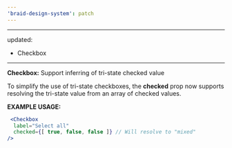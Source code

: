 ```yaml
---
'braid-design-system': patch
---
```


---
updated:
  - Checkbox
---

**Checkbox:** Support inferring of tri-state checked value

To simplify the use of tri-state checkboxes, the **checked** prop now supports resolving the tri-state value from an array of checked values.

**EXAMPLE USAGE:**
```jsx
 <Checkbox
  label="Select all"
  checked={[ true, false, false ]} // Will resolve to "mixed"
/>
```
